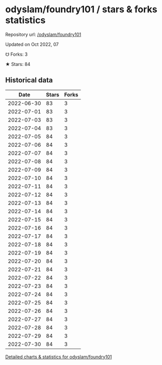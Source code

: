 # odyslam/foundry101 / stars & forks statistics

Repository url: [/odyslam/foundry101](https://github.com/odyslam/foundry101)

Updated on Oct 2022, 07

☋ Forks: 3

★ Stars: 84

## Historical data
| Date | Stars | Forks |
|------|-------|-------|
| 2022-06-30 | 83 | 3 | 
| 2022-07-01 | 83 | 3 | 
| 2022-07-03 | 83 | 3 | 
| 2022-07-04 | 83 | 3 | 
| 2022-07-05 | 84 | 3 | 
| 2022-07-06 | 84 | 3 | 
| 2022-07-07 | 84 | 3 | 
| 2022-07-08 | 84 | 3 | 
| 2022-07-09 | 84 | 3 | 
| 2022-07-10 | 84 | 3 | 
| 2022-07-11 | 84 | 3 | 
| 2022-07-12 | 84 | 3 | 
| 2022-07-13 | 84 | 3 | 
| 2022-07-14 | 84 | 3 | 
| 2022-07-15 | 84 | 3 | 
| 2022-07-16 | 84 | 3 | 
| 2022-07-17 | 84 | 3 | 
| 2022-07-18 | 84 | 3 | 
| 2022-07-19 | 84 | 3 | 
| 2022-07-20 | 84 | 3 | 
| 2022-07-21 | 84 | 3 | 
| 2022-07-22 | 84 | 3 | 
| 2022-07-23 | 84 | 3 | 
| 2022-07-24 | 84 | 3 | 
| 2022-07-25 | 84 | 3 | 
| 2022-07-26 | 84 | 3 | 
| 2022-07-27 | 84 | 3 | 
| 2022-07-28 | 84 | 3 | 
| 2022-07-29 | 84 | 3 | 
| 2022-07-30 | 84 | 3 | 


[Detailed charts & statistics for odyslam/foundry101](https://reviewgithub.com/rep/odyslam/foundry101)

